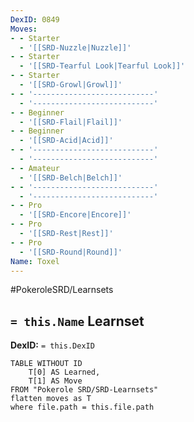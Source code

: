 ```yaml
---
DexID: 0849
Moves:
- - Starter
  - '[[SRD-Nuzzle|Nuzzle]]'
- - Starter
  - '[[SRD-Tearful Look|Tearful Look]]'
- - Starter
  - '[[SRD-Growl|Growl]]'
- - '---------------------------'
  - '---------------------------'
- - Beginner
  - '[[SRD-Flail|Flail]]'
- - Beginner
  - '[[SRD-Acid|Acid]]'
- - '---------------------------'
  - '---------------------------'
- - Amateur
  - '[[SRD-Belch|Belch]]'
- - '---------------------------'
  - '---------------------------'
- - Pro
  - '[[SRD-Encore|Encore]]'
- - Pro
  - '[[SRD-Rest|Rest]]'
- - Pro
  - '[[SRD-Round|Round]]'
Name: Toxel
---
```


#PokeroleSRD/Learnsets

## `= this.Name` Learnset

**DexID:** `= this.DexID`

```dataview
TABLE WITHOUT ID
    T[0] AS Learned,
    T[1] AS Move
FROM "Pokerole SRD/SRD-Learnsets"
flatten moves as T
where file.path = this.file.path
```
